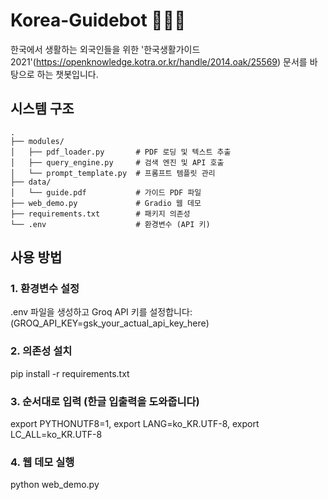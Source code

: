 # Korea-Guidebot 🤖🇰🇷
한국에서 생활하는 외국인들을 위한 '한국생활가이드 2021'(https://openknowledge.kotra.or.kr/handle/2014.oak/25569) 문서를 바탕으로 하는 챗봇입니다.

## 시스템 구조

```text
.
├── modules/
│   ├── pdf_loader.py       # PDF 로딩 및 텍스트 추출
│   ├── query_engine.py     # 검색 엔진 및 API 호출
│   └── prompt_template.py  # 프롬프트 템플릿 관리
├── data/
│   └── guide.pdf           # 가이드 PDF 파일
├── web_demo.py             # Gradio 웹 데모
├── requirements.txt        # 패키지 의존성
└── .env                    # 환경변수 (API 키)
```

## 사용 방법

### 1. 환경변수 설정
.env 파일을 생성하고 Groq API 키를 설정합니다:
(GROQ_API_KEY=gsk_your_actual_api_key_here)

### 2. 의존성 설치
pip install -r requirements.txt

### 3. 순서대로 입력 (한글 입출력을 도와줍니다)
export PYTHONUTF8=1,
export LANG=ko_KR.UTF-8,
export LC_ALL=ko_KR.UTF-8

### 4. 웹 데모 실행
python web_demo.py
